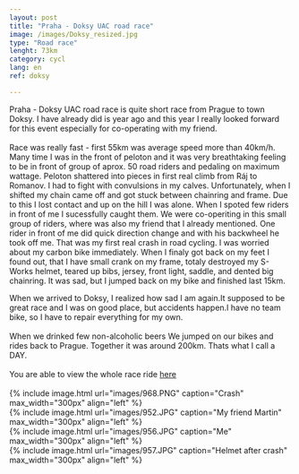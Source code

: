 ```yaml
---
layout: post
title: "Praha - Doksy UAC road race"
image: /images/Doksy_resized.jpg
type: "Road race"
lenght: 73km
category: cycl
lang: en
ref: doksy

---
```


Praha - Doksy UAC road race is quite short race from Prague to town Doksy. I have already did is year ago and this year I really looked forward for this event especially for co-operating with my friend.<br><br>
Race was really fast - first 55km was average speed more than 40km/h. Many time I was in the front of peloton and it was very breathtaking feeling to be in front of group of aprox. 50 road riders and pedaling on maximum wattage. Peloton shattered into pieces in first real climb from Ráj to Romanov. I had to fight with convulsions in my calves. Unfortunately, when I shifted my chain came off and got stuck between chainring and frame. Due to this I lost contact and up on the hill I was alone. When I spoted few riders in front of me I sucessfully caught them. We were co-operiting in this small group of riders, where was also my friend that I already mentioned. One rider in front of me did quick direction change and with his backwheel he took off me. That was my first real crash in road cycling. I was worried about my carbon bike immediately. When I finaly got back on my feet I found out, that I have small crank on my frame, totaly destroyed my S-Works helmet, teared up bibs, jersey, front light, saddle, and dented big chainring. It was sad, but I jumped back on my bike and finished last 15km.

When we arrived to Doksy, I realized how sad I am again.It supposed to be great race and I was on good place, but accidents happen.I have no team bike, so I have to repair everything for my own.
<br><br>
When we drinked few non-alcoholic beers We jumped on our bikes and rides back to Prague. Together it was around 200km. Thats what I call a DAY.
<br><br>
You are able to view the whole race ride [here](https://www.strava.com/activities/2409401604/segments/60782696785)
<br><br>
{% include image.html url="images/968.PNG" caption="Crash" max_width="300px" align="left" %}
<br>
{% include image.html url="images/952.JPG" caption="My friend Martin" max_width="300px" align="left" %}
<br>
{% include image.html url="images/956.JPG" caption="Me" max_width="300px" align="left" %}
<br>
{% include image.html url="images/957.JPG" caption="Helmet after crash" max_width="300px" align="left" %}

